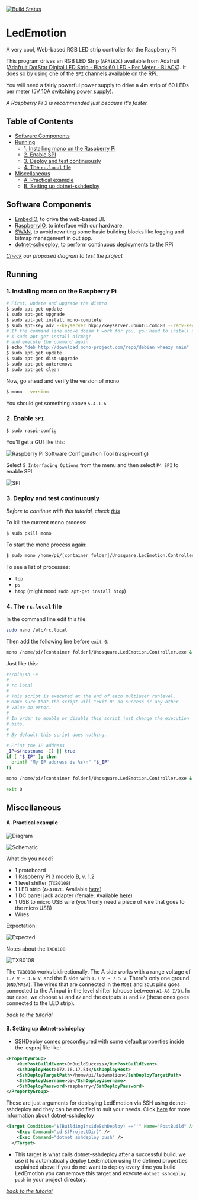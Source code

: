[![Build Status](https://travis-ci.org/unosquare/ledemotion.svg?branch=LedEmotion-UI)](https://travis-ci.org/unosquare/ledemotion)

# LedEmotion

A very cool, Web-based RGB LED strip controller for the Raspberry Pi

This program drives an RGB LED Strip (```APA102C```) available from Adafruit ([Adafruit DotStar Digital LED Strip - Black 60 LED - Per Meter - BLACK](https://www.adafruit.com/products/2239)). It does so by using one of the ```SPI``` channels available on the RPi.

You will need a fairly powerful power supply to drive a 4m strip of 60 LEDs per meter ([5V 10A switching power supply](https://www.adafruit.com/product/658)).

*A Raspberry Pi 3 is recommended just because it's faster.*

## Table of Contents

- [Software Components](#software-components)
- [Running](#running)
  - [1. Installing mono on the Raspberry Pi](#1-installing-mono-on-the-raspberry-pi)
  - [2. Enable SPI](#2-enable-spi)
  - [3. Deploy and test continuously](#3-deploy-and-test-continuously)
  - [4. The ```rc.local``` file](#4-the-rclocal-file)
- [Miscellaneous](#miscellaneous)
  - [A. Practical example](#a-practical-example)
  - [B. Setting up dotnet-sshdeploy](#b-setting-up-dotnet-sshdeploy)

## Software Components
 - [EmbedIO](https://github.com/unosquare/embedio), to drive the web-based UI.
 - [RaspberryIO](https://github.com/unosquare/raspberryio), to interface with our hardware.
 - [SWAN](https://github.com/unosquare/swan), to avoid rewriting some basic building blocks like logging and bitmap management in out app.
 - [dotnet-sshdeploy](https://github.com/unosquare/sshdeploy), to perform continuous deployments to the RPi

*[Check](#a-practical-example) our proposed diagram to test the project*

## Running

### 1. Installing mono on the Raspberry Pi

```bash
# First, update and upgrade the distro
$ sudo apt-get update
$ sudo apt-get upgrade
$ sudo apt-get install mono-complete
$ sudo apt-key adv --keyserver hkp://keyserver.ubuntu.com:80 --recv-keys 3FA7E0328081BFF6A14DA29AA6A19B38D3D831EF
# If the command line above doesn't work for you, you need to install dirmngr:
# $ sudo apt-get install dirmngr
# and execute the command again
$ echo "deb http://download.mono-project.com/repo/debian wheezy main" | sudo tee /etc/apt/sources.list.d/mono-xamarin.list
$ sudo apt-get update
$ sudo apt-get dist-upgrade
$ sudo apt-get autoremove
$ sudo apt-get clean 
```

Now, go ahead and verify the version of mono

```bash
$ mono --version
```

You should get something above ```5.4.1.6```

### 2. Enable ```SPI```

```bash
$ sudo raspi-config
```

You'll get a GUI like this:

![Raspberry Pi Software Configuration Tool (raspi-config)](https://i.imgur.com/V4uQMYH.png)

Select  ```5 Interfacing Options``` from the menu and then select ```P4 SPI``` to enable SPI

![SPI](https://i.imgur.com/pU2ghgw.png)

### 3. Deploy and test continuously

*Before to continue with this tutorial, check [this](#b-setting-up-dotnet-sshdeploy)*


To kill the current mono process: 

```bash
$ sudo pkill mono
```

To start the mono process again:

```bash
$ sudo mono /home/pi/[container folder]/Unosquare.LedEmotion.Controller.exe
```

To see a list of processes:

* ```top```
* ```ps```
* ```htop``` (might need ```sudo apt-get install htop```)

### 4. The ```rc.local``` file

In the command line edit this file:

```bash
sudo nano /etc/rc.local
```

Then add the following line before ```exit 0```:
```bash
mono /home/pi/[container folder]/Unosquare.LedEmotion.Controller.exe &
```

 Just like this:

```bash
#!/bin/sh -e
#
# rc.local
#
# This script is executed at the end of each multiuser runlevel.
# Make sure that the script will "exit 0" on success or any other
# value on error.
#
# In order to enable or disable this script just change the execution
# bits.
#
# By default this script does nothing.

# Print the IP address
_IP=$(hostname -I) || true
if [ "$_IP" ]; then
  printf "My IP address is %s\n" "$_IP"
fi

mono /home/pi/[container folder]/Unosquare.LedEmotion.Controller.exe &

exit 0
```

## Miscellaneous

#### A. Practical example

![Diagram](https://i.imgur.com/1xW8pXM.png)

![Schematic](https://i.imgur.com/VOH6h9p.png)

What do you need?

* 1 protoboard
* 1 Raspberry Pi 3 modelo B, v. 1.2
* 1 level shifter (```TXB0108```)
* 1 LED strip (```APA102C```. Available [here](https://www.adafruit.com/product/2239))
* 1 DC barrel jack adapter (female. Available [here](https://www.sparkfun.com/products/10288))
* 1 USB to micro USB wire (you'll only need a piece of wire that goes to the micro USB)
* Wires

Expectation:

![Expected](https://i.imgur.com/RWH5yBr.jpg)

Notes about the ```TXB0108```:

![TXB0108](https://i.imgur.com/xF7dDmx.jpg)

The ```TXB0108``` works bidirectionally. The A side works with a range voltage of ```1.2 V ~ 3.6 V```, and the B side with ```1.7 V ~ 7.5 V```. There's only one ground (```GND```/```MASA```). The wires that are connected in the ```MOSI``` and ```SCLK``` pins goes connected to the A input in the level shifter (choose between ```A1-A8 I/O```). In our case, we choose ```A1``` and ```A2``` and the outputs ```B1``` and ```B2``` (these ones goes connected to the LED strip).

*[back to the tutorial](#running)*

#### B. Setting up dotnet-sshdeploy

* SSHDeploy comes preconfigured with some default properties inside the .csproj file like:
``` xml
<PropertyGroup>
    <RunPostBuildEvent>OnBuildSuccess</RunPostBuildEvent>
    <SshDeployHost>172.16.17.54</SshDeployHost>
    <SshDeployTargetPath>/home/pi/ledemotion</SshDeployTargetPath>
    <SshDeployUsername>pi</SshDeployUsername>
    <SshDeployPassword>raspberry</SshDeployPassword>
</PropertyGroup>
```
These are just arguments for deploying LedEmotion via SSH using dotnet-sshdeploy and they can be modified to suit your needs. Click [here](https://github.com/unosquare/sshdeploy) for more information about dotnet-sshdeploy
``` xml
<Target Condition="$(BuildingInsideSshDeploy) ==''" Name="PostBuild" AfterTargets="PostBuildEvent">
    <Exec Command="cd $(ProjectDir)" />
    <Exec Command="dotnet sshdeploy push" />
  </Target>
```
* This target is what calls dotnet-sshdeploy after a successful build, we use it to automatically deploy LedEmotion using the defined properties explained above if you do not want to deploy every time you build LedEmotion you can remove this target and execute `dotnet sshdeploy push` in your project directory.  


*[back to the tutorial](#3-deploy-and-test-continuously)*